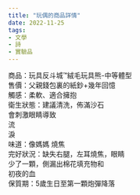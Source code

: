 ```yaml
---
title: "玩偶的商品詳情"
date: 2022-11-25 
tags:
- 文學
- 詩
- 實驗品
---
```

商品：玩具反斗城™絨毛玩具熊-中等體型   \
售價：父親錢包裏的紙鈔+幾年回憶   \
觸感：柔軟、適合擁抱   \
衛生狀態：建議清洗，佈滿沙石   \
                  會刺激眼睛導致   \
                  流   \
                  淚   \
味道：像媽媽  燒焦   \
完好狀況：缺失右腿，左耳燒焦，眼睛   \
                  少了一顆，側漏出棉花填充物和   \
                  初夜的血  \
保質期：5歲生日至第一顆炮彈降落